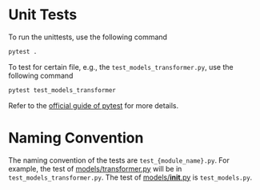 # Unit Tests

To run the unittests, use the following command

```bash
pytest .
```

To test for certain file, e.g., the `test_models_transformer.py`, use the following command

```bash
pytest test_models_transformer
```

Refer to the [official guide of pytest](https://docs.pytest.org/en/latest/) for more details.

# Naming Convention
The naming convention of the tests are `test_{module_name}.py`. 
For example, the test of [models/transformer.py](../src/gluonnlp/models/transformer.py) will be in 
`test_models_transformer.py`. The test of [models/__init__.py](../src/gluonnlp/models/__init__.py) 
is `test_models.py`. 
